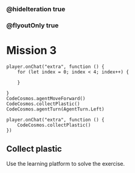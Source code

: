 ### @hideIteration true
### @flyoutOnly true
# Mission 3

```blocks
player.onChat("extra", function () {
    for (let index = 0; index < 4; index++) {
        
    }

}
CodeCosmos.agentMoveForward()
CodeCosmos.collectPlastic()
CodeCosmos.agentTurn(AgentTurn.Left)
```

```template
player.onChat("extra", function () {
    CodeCosmos.collectPlastic()
})
```

## Collect plastic
Use the learning platform to solve the exercise.